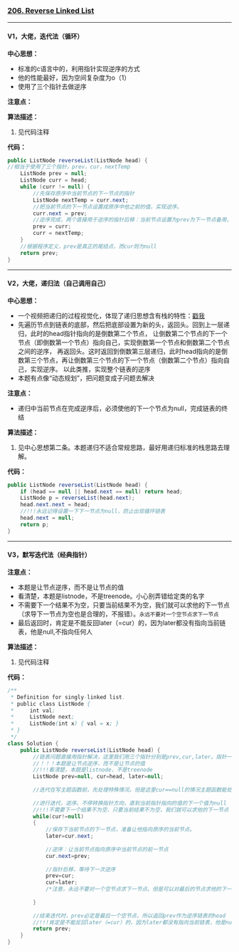 ### [206. Reverse Linked List](https://leetcode.com/problems/reverse-linked-list/)

---

#### V1，大佬，迭代法（循环）

**中心思想：**
- 标准的c语言中的，利用指针实现逆序的方式
- 他的性能最好，因为空间复杂度为o（1）
- 使用了三个指针去做逆序

**注意点：**

**算法描述：**
1. 见代码注释

**代码：**
```java
public ListNode reverseList(ListNode head) {
//相当于使用了三个指针，prev，cur，nextTemp
    ListNode prev = null;
    ListNode curr = head;
    while (curr != null) {
        //先保存原序中当前节点的下一节点的指针
        ListNode nextTemp = curr.next;
        //把当前节点的下一节点设置成原序中他之前的值，实现逆序。
        curr.next = prev;
        //逆序完成，两个直接用于逆序的指针后移：当前节点设置为prev为下一节点备用，当前节点在原序中的下一节点设置成当前节点
        prev = curr;
        curr = nextTemp;
    }
    //根据程序定义，prev是真正的尾结点，而cur则为null
    return prev;
}
```

---

#### V2，大佬，递归法（自己调用自己）
**中心思想：**
- 一个视频把递归的过程视觉化，体现了递归思想含有栈的特性：[戳我](https://www.youtube.com/watch?v=MRe3UsRadKw)
- 先遍历节点到链表的底部，然后把底部设置为新的头，返回头。回到上一层递归，此时的head指针指向的是倒数第二个节点，
让倒数第二个节点的下一个节点（即倒数第一个节点）指向自己，实现倒数第一个节点和倒数第二个节点之间的逆序，
再返回头。这时返回到倒数第三层递归，此时head指向的是倒数第三个节点，再让倒数第三个节点的下一个节点（倒数第二个节点）指向自己，实现逆序。
以此类推，实现整个链表的逆序
- 本题有点像“动态规划”，把问题变成子问题去解决

**注意点：**
- 递归中当前节点在完成逆序后，必须使他的下一个节点为null，完成链表的终结

**算法描述：**
1. 见中心思想第二条。本题递归不适合常规思路，最好用递归标准的栈思路去理解。

**代码：**
```java
public ListNode reverseList(ListNode head) {
    if (head == null || head.next == null) return head;
    ListNode p = reverseList(head.next);
    head.next.next = head;
    //!!!永远记得设置一下下一节点为null，防止出现循环链表
    head.next = null;
    return p;
}
```

---

#### V3，默写迭代法（经典指针）

**注意点：**
- 本题是让节点逆序，而不是让节点的值
- 看清楚，本题是listnode，不是treenode。小心别弄错给定类的名字
- 不需要下一个结果不为空，只要当前结果不为空，我们就可以求他的下一节点（求导下一节点为空也是合理的，不报错）。`永远不要对一个空节点求下一节点`
- 最后返回时，肯定是不能反回later（=cur）的，因为later都没有指向当前链表，他是null,不指向任何人

**算法描述：**
1. 见代码注释

**代码：**
```java
/**
 * Definition for singly-linked list.
 * public class ListNode {
 *     int val;
 *     ListNode next;
 *     ListNode(int x) { val = x; }
 * }
 */
class Solution {
    public ListNode reverseList(ListNode head) {
        //链表问题直接用指针解决，这里我们用三个指针分别是prev,cur,later。指针一般都是在迭代循环中使用
        //！！！本题是让节点逆序，而不是让节点的值
        //!!!看清楚，本题是listnode，不是treenode
        ListNode prev=null, cur=head, later=null;
        
        //迭代在写主题函数前，先处理特殊情况。但是这里cur==null的情况主题函数能处理，就不用多此一举了。
        
        //进行迭代，逆序。不停转换指针方向，直到当前指针指向的值的下一个值为null
        //!!!不需要下一个结果不为空，只要当前结果不为空，我们就可以求他的下一节点
        while(cur!=null)
        {
            //保存下当前节点的下一节点，准备让他指向原序的当前节点。
            later=cur.next;
            
            //逆序：让当前节点指向原序中当前节点的前一节点
            cur.next=prev;
            
            //指针后移，等待下一次逆序
            prev=cur;
            cur=later;
            /*注意，永远不要对一个空节点求下一节点。但是可以对最后的节点求他的下一节点：为null*/
            
        }
        
        //结束迭代时，prev必定是最后一个空节点，所以返回prev作为逆序链表的head
        //!!!肯定是不能反回later（=cur）的，因为later都没有指向当前链表，他是null,不指向任何人
        return prev;
    }
}
```
